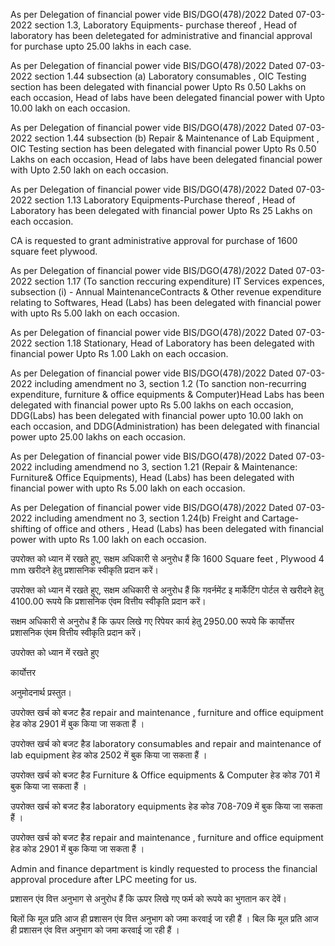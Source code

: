 As per Delegation of financial power vide BIS/DGO(478)/2022 Dated 07-03-2022 section 1.3, Laboratory Equipments- purchase thereof , Head of laboratory has been deletegated for administrative and financial approval for purchase upto 25.00 lakhs in each case.

As per Delegation of financial power vide BIS/DGO(478)/2022 Dated 07-03-2022 section 1.44 subsection (a) Laboratory consumables , OIC Testing section has been delegated with financial power Upto Rs 0.50 Lakhs on each occasion, Head of labs have been delegated financial power with Upto 10.00 lakh on each occasion.

As per Delegation of financial power vide BIS/DGO(478)/2022 Dated 07-03-2022 section 1.44 subsection (b) Repair & Maintenance of Lab Equipment , OIC Testing section has been delegated with financial power Upto Rs 0.50 Lakhs on each occasion, Head of labs have been delegated financial power with Upto 2.50 lakh on each occasion.

As per Delegation of financial power vide BIS/DGO(478)/2022 Dated 07-03-2022 section 1.13 Laboratory Equipments-Purchase thereof , Head of Laboratory has been delegated with financial power Upto Rs 25 Lakhs on each occasion.

CA is requested to grant administrative approval for purchase of 1600 square feet plywood.

As per Delegation of financial power vide BIS/DGO(478)/2022 Dated 07-03-2022 section 1.17 (To sanction reccuring expenditure) IT Services expences, subsection (i) - Annual MaintenanceContracts & Other revenue expenditure relating to Softwares, Head (Labs) has been delegated with financial power with upto Rs 5.00 lakh on each occasion.

As per Delegation of financial power vide BIS/DGO(478)/2022 Dated 07-03-2022 section 1.18 Stationary, Head of Laboratory has been delegated with financial power Upto Rs 1.00 Lakh on each occasion.

As per Delegation of financial power vide BIS/DGO(478)/2022 Dated 07-03-2022 including amendment no 3, section 1.2 (To sanction non-recurring expenditure, furniture & office equipments & Computer)Head Labs has been delegated with financial power upto Rs 5.00 lakhs on each occasion, DDG(Labs) has been delegated with financial power upto 10.00 lakh on each occasion, and DDG(Administration) has been delegated with financial power upto 25.00 lakhs on each occasion.

As per Delegation of financial power vide BIS/DGO(478)/2022 Dated 07-03-2022 including amendmend no 3, section 1.21 (Repair & Maintenance: Furniture& Office Equipments), Head (Labs) has been delegated with financial power with upto Rs 5.00 lakh on each occasion.

As per Delegation of financial power vide BIS/DGO(478)/2022 Dated 07-03-2022 including amendment no 3, section 1.24(b) Freight and Cartage-shifting of office and others , Head (Labs) has been delegated with financial power with upto Rs 1.00 lakh on each occasion.

उपरोक्त को ध्यान में रखते हुए, सक्षम अधिकारी से अनुरोध हैं कि 1600 Square feet , Plywood 4 mm खरीदने हेतु प्रशासनिक स्वीकृति प्रदान करें।

उपरोक्त को ध्यान में रखते हुए, सक्षम अधिकारी से अनुरोध हैं कि गवर्नमेंट इ मार्केटिंग पोर्टल से खरीदने हेतु 4100.00 रूपये कि प्रशासनिक एंवम वित्तीय स्वीकृति प्रदान करें।

सक्षम अधिकारी से अनुरोध हैं कि ऊपर लिखे गए रिपेयर कार्य हेतु 2950.00 रूपये कि कार्योत्तर प्रशासनिक एंवम वित्तीय स्वीकृति प्रदान करें।

उपरोक्त को ध्यान में रखते हुए

कार्योत्तर

अनुमोदनार्थ प्रस्तुत।

उपरोक्त खर्च को बजट हैड repair and maintenance , furniture and office equipment हेड कोड 2901 में बुक किया जा सकता हैं ।

उपरोक्त खर्च को बजट हैड laboratory consumables and repair and maintenance of lab equipment हेड कोड 2502 में बुक किया जा सकता हैं ।

उपरोक्त खर्च को बजट हैड Furniture & Office equipments & Computer हेड कोड 701 में बुक किया जा सकता हैं ।

उपरोक्त खर्च को बजट हैड laboratory equipments हेड कोड 708-709 में बुक किया जा सकता हैं ।

उपरोक्त खर्च को बजट हैड repair and maintenance , furniture and office equipment हेड कोड 2901 में बुक किया जा सकता हैं ।


Admin and finance department is kindly requested to process the financial approval procedure after LPC meeting for us.

प्रशासन एंव वित्त अनुभाग से अनुरोध हैं कि ऊपर लिखे गए फर्म को रूपये का भुगतान कर देवें।

बिलों कि मूल प्रति आज ही प्रशासन एंव वित्त अनुभाग को जमा करवाई जा रही हैं ।   बिल कि मूल प्रति आज ही प्रशासन एंव वित्त अनुभाग को जमा करवाई जा रही हैं ।  
